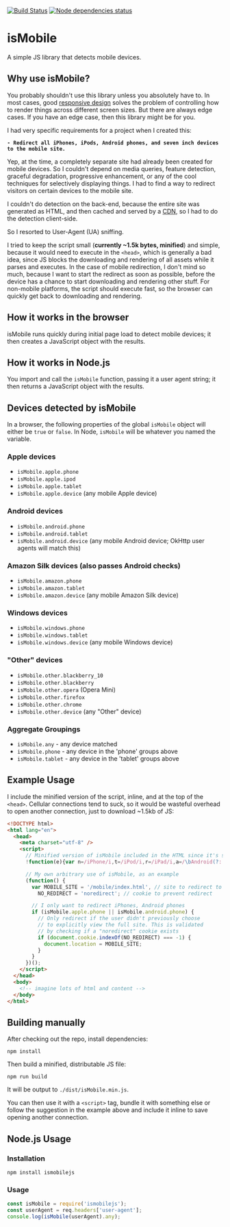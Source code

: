 [![Build Status](https://travis-ci.org/kaimallea/isMobile.png)](https://travis-ci.org/kaimallea/isMobile)
[![Node dependencies status](https://david-dm.org/kaimallea/isMobile.png)](https://david-dm.org/kaimallea/isMobile)

# isMobile

A simple JS library that detects mobile devices.

## Why use isMobile?

You probably shouldn't use this library unless you absolutely have to. In most cases, good [responsive design](https://en.wikipedia.org/wiki/Responsive_web_design) solves the problem of controlling how to
render things across different screen sizes. But there are always edge cases. If you have an edge case,
then this library might be for you.

I had very specific requirements for a project when I created this:

**`- Redirect all iPhones, iPods, Android phones, and seven inch devices to the mobile site.`**

Yep, at the time, a completely separate site had already been created for mobile devices. So I couldn't depend on media queries, feature detection, graceful degradation, progressive enhancement, or any of the cool techniques for selectively displaying things. I had to find a way to redirect visitors on certain devices to the mobile site.

I couldn't do detection on the back-end, because the entire site was generated as HTML, and then cached and served by a [CDN](https://en.wikipedia.org/wiki/Content_delivery_network), so I had to do the detection client-side.

So I resorted to User-Agent (UA) sniffing.

I tried to keep the script small (**currently ~1.5k bytes, minified**) and simple, because it would need to execute in the `<head>`, which is generally a bad idea, since JS blocks the downloading and rendering of all assets while it parses and executes. In the case of mobile redirection, I don't mind so much, because I want to start the redirect as soon as possible, before the device has a chance to start downloading and rendering other stuff. For non-mobile platforms, the script should execute fast, so the browser can quickly get back to downloading and rendering.

## How it works in the browser

isMobile runs quickly during initial page load to detect mobile devices; it then creates a JavaScript object with the results.

## How it works in Node.js

You import and call the `isMobile` function, passing it a user agent string; it then returns a JavaScript object with the results.

## Devices detected by isMobile

In a browser, the following properties of the global `isMobile` object will either be `true` or `false`. In Node, `isMobile` will be whatever you named the variable.

### Apple devices

- `isMobile.apple.phone`
- `isMobile.apple.ipod`
- `isMobile.apple.tablet`
- `isMobile.apple.device` (any mobile Apple device)

### Android devices

- `isMobile.android.phone`
- `isMobile.android.tablet`
- `isMobile.android.device` (any mobile Android device; OkHttp user agents will match this)

### Amazon Silk devices (also passes Android checks)

- `isMobile.amazon.phone`
- `isMobile.amazon.tablet`
- `isMobile.amazon.device` (any mobile Amazon Silk device)

### Windows devices

- `isMobile.windows.phone`
- `isMobile.windows.tablet`
- `isMobile.windows.device` (any mobile Windows device)

### "Other" devices

- `isMobile.other.blackberry_10`
- `isMobile.other.blackberry`
- `isMobile.other.opera` (Opera Mini)
- `isMobile.other.firefox`
- `isMobile.other.chrome`
- `isMobile.other.device` (any "Other" device)

### Aggregate Groupings

- `isMobile.any` - any device matched
- `isMobile.phone` - any device in the 'phone' groups above
- `isMobile.tablet` - any device in the 'tablet' groups above

## Example Usage

I include the minified version of the script, inline, and at the top of the `<head>`. Cellular connections tend to suck, so it would be wasteful overhead to open another connection, just to download ~1.5kb of JS:

<!-- prettier-ignore -->
```html
<!DOCTYPE html>
<html lang="en">
  <head>
    <meta charset="utf-8" />
    <script>
      // Minified version of isMobile included in the HTML since it's small
      !function(e){var n=/iPhone/i,t=/iPod/i,r=/iPad/i,a=/\bAndroid(?:.+)Mobile\b/i,p=/Android/i,l=/\bAndroid(?:.+)SD4930UR\b/i,b=/\bAndroid(?:.+)(?:KF[A-Z]{2,4})\b/i,f=/Windows Phone/i,u=/\bWindows(?:.+)ARM\b/i,c=/BlackBerry/i,s=/BB10/i,v=/Opera Mini/i,h=/\b(CriOS|Chrome)(?:.+)Mobile/i,w=/\Mobile(?:.+)Firefox\b/i;function m(e,i){return e.test(i)}function i(e){var i=e||("undefined"!=typeof navigator?navigator.userAgent:""),o=i.split("[FBAN");void 0!==o[1]&&(i=o[0]),void 0!==(o=i.split("Twitter"))[1]&&(i=o[0]);var d={apple:{phone:m(n,i),ipod:m(t,i),tablet:!m(n,i)&&m(r,i),device:m(n,i)||m(t,i)||m(r,i)},amazon:{phone:m(l,i),tablet:!m(l,i)&&m(b,i),device:m(l,i)||m(b,i)},android:{phone:m(l,i)||m(a,i),tablet:!m(l,i)&&!m(a,i)&&(m(b,i)||m(p,i)),device:m(l,i)||m(b,i)||m(a,i)||m(p,i)},windows:{phone:m(f,i),tablet:m(u,i),device:m(f,i)||m(u,i)},other:{blackberry:m(c,i),blackberry10:m(s,i),opera:m(v,i),firefox:m(w,i),chrome:m(h,i),device:m(c,i)||m(s,i)||m(v,i)||m(w,i)||m(h,i)}};return d.any=d.apple.device||d.android.device||d.windows.device||d.other.device,d.phone=d.apple.phone||d.android.phone||d.windows.phone,d.tablet=d.apple.tablet||d.android.tablet||d.windows.tablet,d}"undefined"!=typeof module&&module.exports&&"undefined"==typeof window?module.exports=i:"undefined"!=typeof module&&module.exports&&"undefined"!=typeof window?module.exports=i():"function"==typeof define&&define.amd?define([],e.isMobile=i()):e.isMobile=i()}(this);

      // My own arbitrary use of isMobile, as an example
      (function() {
        var MOBILE_SITE = '/mobile/index.html', // site to redirect to
          NO_REDIRECT = 'noredirect'; // cookie to prevent redirect

        // I only want to redirect iPhones, Android phones
        if (isMobile.apple.phone || isMobile.android.phone) {
          // Only redirect if the user didn't previously choose
          // to explicitly view the full site. This is validated
          // by checking if a "noredirect" cookie exists
          if (document.cookie.indexOf(NO_REDIRECT) === -1) {
            document.location = MOBILE_SITE;
          }
        }
      })();
    </script>
  </head>
  <body>
    <!-- imagine lots of html and content -->
  </body>
</html>
```

## Building manually

After checking out the repo, install dependencies:

```shell
npm install
```

Then build a minified, distributable JS file:

```shell
npm run build
```

It will be output to `./dist/isMobile.min.js`.

You can then use it with a `<script>` tag, bundle it with something else or follow the suggestion in the example above and include it inline to save opening another connection.

## Node.js Usage

### Installation

```shell
npm install ismobilejs
```

### Usage

```js
const isMobile = require('ismobilejs');
const userAgent = req.headers['user-agent'];
console.log(isMobile(userAgent).any);
```
